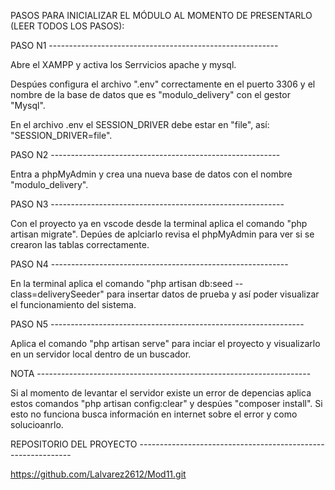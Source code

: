 PASOS PARA INICIALIZAR EL MÓDULO AL MOMENTO DE PRESENTARLO (LEER TODOS LOS PASOS):

PASO N1 ---------------------------------------------------------

Abre el XAMPP y activa los Serrvicios apache y mysql.

Despúes configura el archivo ".env" correctamente en el puerto 3306
y el nombre de la base de datos que es "modulo_delivery"
con el gestor "Mysql".

En el archivo .env el SESSION_DRIVER debe estar en "file", así:
"SESSION_DRIVER=file".

PASO N2 ---------------------------------------------------------

Entra a phpMyAdmin y crea una nueva base de datos
con el nombre "modulo_delivery".

PASO N3 ----------------------------------------------------------

Con el proyecto ya en vscode desde la terminal aplica
el comando "php artisan migrate". 
Depúes de aplciarlo revisa el phpMyAdmin para ver si se crearon las 
tablas correctamente.

PASO N4 -----------------------------------------------------------

En la terminal aplica el comando "php artisan db:seed --class=deliverySeeder"
para insertar datos de prueba y así poder visualizar el funcionamiento del sistema.

PASO N5 ---------------------------------------------------------------

Aplica el comando "php artisan serve" para inciar el proyecto
y visualizarlo en un servidor local dentro de un buscador.

NOTA --------------------------------------------------------------------

Si al momento de levantar el servidor existe un error de depencias
aplica estos comandos "php artisan config:clear" y despúes "composer install".
Si esto no funciona busca información en internet sobre el error y como solucioanrlo.

REPOSITORIO DEL PROYECTO -------------------------------------------------------------

https://github.com/Lalvarez2612/Mod11.git

